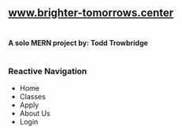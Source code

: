 ## www.brighter-tomorrows.center
#
#### A solo MERN project by: Todd Trowbridge
#
### Reactive Navigation
- Home
- Classes
- Apply
- About Us
- Login